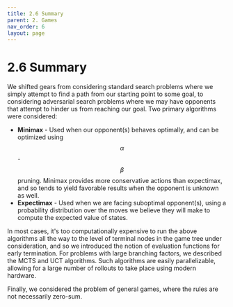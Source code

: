 ```yaml
---
title: 2.6 Summary
parent: 2. Games
nav_order: 6
layout: page
---
```


# 2.6 Summary
We shifted gears from considering standard search problems where we simply attempt to find a path from our starting point to some goal, to considering adversarial search problems where we may have opponents that attempt to hinder us from reaching our goal. Two primary algorithms were considered:

- **Minimax** - Used when our opponent(s) behaves optimally, and can be optimized using $$\alpha$$-$$\beta$$ pruning. Minimax provides more conservative actions than expectimax, and so tends to yield favorable results when the opponent is unknown as well.
- **Expectimax** - Used when we are facing suboptimal opponent(s), using a probability distribution over the moves we believe they will make to compute the expected value of states.

In most cases, it's too computationally expensive to run the above algorithms all the way to the level of terminal nodes in the game tree under consideration, and so we introduced the notion of evaluation functions for early termination. For problems with large branching factors, we described the MCTS and UCT algorithms. Such algorithms are easily parallelizable, allowing for a large number of rollouts to take place using modern hardware.

Finally, we considered the problem of general games, where the rules are not necessarily zero-sum.